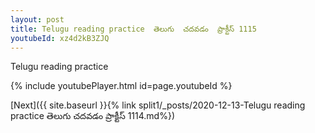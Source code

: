 ```yaml
---
layout: post
title: Telugu reading practice  తెలుగు  చదవడం  ప్రాక్టీస్ 1115
youtubeId: xz4d2kB3ZJQ
---
```

 
 
Telugu reading practice
 
 
 
 
 


{% include youtubePlayer.html id=page.youtubeId %}
 
[Next]({{ site.baseurl }}{% link  split1/_posts/2020-12-13-Telugu reading practice  తెలుగు  చదవడం  ప్రాక్టీస్ 1114.md%})
 
